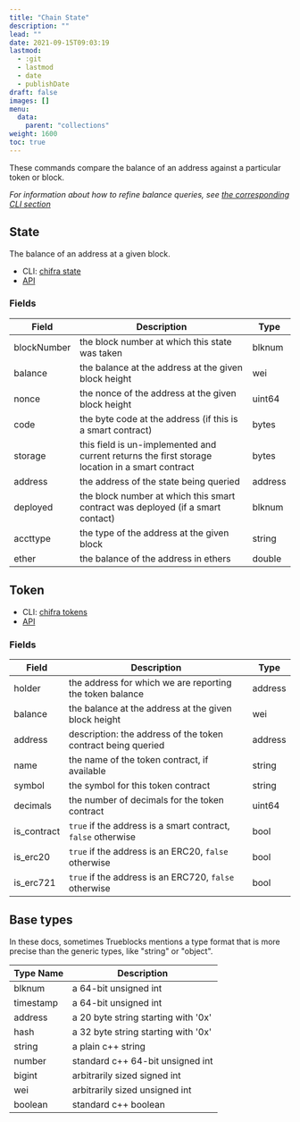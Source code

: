 ```yaml
---
title: "Chain State"
description: ""
lead: ""
date: 2021-09-15T09:03:19
lastmod:
  - :git
  - lastmod
  - date
  - publishDate
draft: false
images: []
menu:
  data:
    parent: "collections"
weight: 1600
toc: true
---
```


These commands compare the balance of an address against a particular token or block.

_For information about how to refine balance queries, see
[the corresponding CLI section](/docs/chifra/chainstate/)_

## State

The balance of an address at a given block.

* CLI: [chifra state](/docs/chifra/chainstate/#chifra-state)
* [API](/api#operation/chainstate-state)

### Fields

| Field | Description | Type |
|-------|-------------|------|
| blockNumber | the block number at which this state was taken | blknum |
| balance | the balance at the address at the given block height | wei |
| nonce | the nonce of the address at the given block height | uint64 |
| code | the byte code at the address (if this is a smart contract) | bytes |
| storage | this field is un-implemented and current returns the first storage location in a smart contract | bytes |
| address | the address of the state being queried | address |
| deployed | the block number at which this smart contract was deployed (if a smart contact) | blknum |
| accttype | the type of the address at the given block | string |
| ether | the balance of the address in ethers | double |

## Token

* CLI: [chifra tokens](/docs/chifra/chainstate/#chifra-tokens)
* [API](/api#operation/chainstate-tokens)

### Fields

| Field | Description | Type |
|-------|-------------|------|
| holder | the address for which we are reporting the token balance | address |
| balance | the balance at the address at the given block height | wei |
| address | description: the address of the token contract being queried | address |
| name | the name of the token contract, if available | string |
| symbol | the symbol for this token contract | string |
| decimals | the number of decimals for the token contract | uint64 |
| is_contract | `true` if the address is a smart contract, `false` otherwise | bool |
| is_erc20 | `true` if the address is an ERC20, `false` otherwise | bool |
| is_erc721 | `true` if the address is an ERC720, `false` otherwise | bool |
## Base types

In these docs, sometimes Trueblocks mentions a type format that is more
precise than the generic types, like "string" or "object".

| Type Name | Description                         |
| --------- | ----------------------------------- |
| blknum    | a 64-bit unsigned int               |
| timestamp | a 64-bit unsigned int               |
| address   | a 20 byte string starting with '0x' |
| hash      | a 32 byte string starting with '0x' |
| string    | a plain c++ string                  |
| number    | standard c++ 64-bit unsigned int    |
| bigint    | arbitrarily sized signed int        |
| wei       | arbitrarily sized unsigned int      |
| boolean   | standard c++ boolean                |
